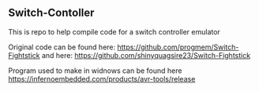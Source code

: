 ## Switch-Contoller
This is repo to help compile code for a switch controller emulator

Original code can be found here: https://github.com/progmem/Switch-Fightstick
and here: https://github.com/shinyquagsire23/Switch-Fightstick

Program used to make in widnows can be found here https://infernoembedded.com/products/avr-tools/release
